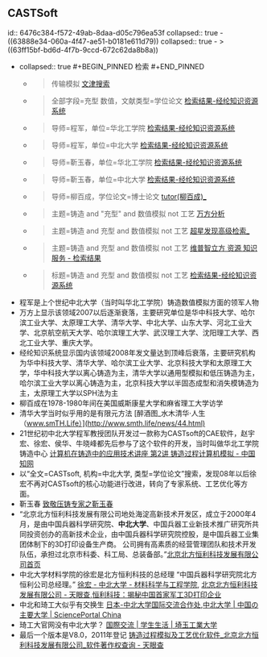 ## CASTSoft
id:: 6476c384-f572-49ab-8daa-d05c796ea53f
collapsed:: true
	- ((63888e34-060a-4f47-ae51-b0181e611d79))
	  collapsed:: true
		- > ((63ff15bf-bd6d-4f7b-9ccd-672c62da8b8a))
- collapsed:: true
  #+BEGIN_PINNED
  检索
  #+END_PINNED
	- > 传输模拟 [文津搜索](http://find.nlc.cn/search/doSearch?query=%E4%BC%A0%E8%BE%93%E6%95%B0%E5%80%BC&secQuery=&actualQuery=%E4%BC%A0%E8%BE%93%E6%95%B0%E5%80%BC%20mediatype%3A(0%20OR%201%20OR%202)%20&searchType=2&docType=%E5%9B%BE%E4%B9%A6&mediaTypes=0,1,2&isGroup=isGroup&targetFieldLog=%E5%85%A8%E9%83%A8%E5%AD%97%E6%AE%B5&orderBy=RELATIVE#query--%E4%BC%A0%E8%BE%93%E6%95%B0%E5%80%BC%7C%7CsecQuery--%7C%7CactualQuery--%E4%BC%A0%E8%BE%93%E6%95%B0%E5%80%BC%20mediatype%3A(0%20OR%201%20OR%202)%20%7C%7CorderBy--PUBLISH_DATE_DESC%7C%7CqueryField--%7C%7CfldText--%E5%85%A8%E9%83%A8%E6%A3%80%E7%B4%A2%E5%AD%97%E6%AE%B5%7C%7Cshowcount--0%7C%7CdocType--%E5%9B%BE%E4%B9%A6%7C%7CtargetField--%7C%7CtargetFieldLog--%E5%85%A8%E9%83%A8%E5%AD%97%E6%AE%B5%7C%7CorginQuery--%E4%BC%A0%E8%BE%93%E6%95%B0%E5%80%BC%20mediatype%3A(0%20OR%201%20OR%202)%20)
	- > 全部字段=充型 数值，文献类型=学位论文 [检索结果-经纶知识资源系统](http://k.vipslib.com/asset/search?key=VSUzRCVFNSU4NSU4NSVFNSU5RSU4QiUyMCVFNiU5NSVCMCVFNSU4MCVCQyU1QiolNURUWSUzRDQ=&cf=&skey=NF9VXyUyNUU1JTI1ODUlMjU4NSUyNUU1JTI1OUUlMjU4QiUyNTIwJTI1RTYlMjU5NSUyNUIwJTI1RTUlMjU4MCUyNUJD&so=3&page=2&pageSize=10)
	- > 导师=程军，单位=华北工学院 [检索结果-经纶知识资源系统](http://k.vipslib.com/Asset/Search?key=CB%3D%e7%a8%8b%e5%86%9b&&rf=TyUzRCVFNSU4RCU4RSVFNSU4QyU5NyVFNSVCNyVBNSVFNSVBRCVBNiVFOSU5OSVBMg==)
	- > 导师=程军，单位=中北大学 [检索结果-经纶知识资源系统](http://k.vipslib.com/Asset/Search?key=CB%3D%e7%a8%8b%e5%86%9b&&rf=TyUzRCVFNCVCOCVBRCVFNSU4QyU5NyVFNSVBNCVBNyVFNSVBRCVBNg==)
	- > 导师=靳玉春，单位=华北工学院 [检索结果-经纶知识资源系统](http://k.vipslib.com/asset/search?key=Q0IlM0QlRTklOUQlQjMlRTclOEUlODklRTYlOTglQTUlNUIqJTVEVFklM0Q0&cf=&skey=NF9DQl8lMjVFOSUyNTlEJTI1QjMlMjVFNyUyNThFJTI1ODklMjVFNiUyNTk4JTI1QTU=&so=3&&rf=TyUzRCVFNSU4RCU4RSVFNSU4QyU5NyVFNSVCNyVBNSVFNSVBRCVBNiVFOSU5OSVBMg==)
	- > 导师=靳玉春，单位=中北大学 [检索结果-经纶知识资源系统](http://k.vipslib.com/asset/search?key=Q0IlM0QlRTklOUQlQjMlRTclOEUlODklRTYlOTglQTUlNUIqJTVEVFklM0Q0&skey=NF9DQl8lMjVFOSUyNTlEJTI1QjMlMjVFNyUyNThFJTI1ODklMjVFNiUyNTk4JTI1QTU=&so=3&&rf=TyUzRCVFNCVCOCVBRCVFNSU4QyU5NyVFNSVBNCVBNyVFNSVBRCVBNg==)
	- > 导师=柳百成，学位论文=博士论文 [tutor(柳百成)_](http://fx.tyust.superlib.net/s?sw=tutor%28%E6%9F%B3%E7%99%BE%E6%88%90%29&size=15&isort=2&x=402_84&version=v2&strdegree2=3)
	- > 主题=铸造 and "充型" and 数值模拟 not 工艺 [万方分析](https://fx.wanfangdata.com.cn/resultanalysis/paper?q=%E4%B8%BB%E9%A2%98%3A%28%E9%93%B8%E9%80%A0%20and%20%22%E5%85%85%E5%9E%8B%22%20and%20%E6%95%B0%E5%80%BC%E6%A8%A1%E6%8B%9F%20not%20%E5%B7%A5%E8%89%BA%29&facet=%5B%7B%22TypeAll%22%3A%7B%22desc%22%3A%22%22,%22label%22%3A%22%22,%22number%22%3A0,%22title%22%3A%22%E8%B5%84%E6%BA%90%E7%B1%BB%E5%9E%8B%22,%22value%22%3A%22Thesis%22%7D%7D%5D&Allresults=61)
	- > 主题=铸造 and 充型 and 数值模拟 not 工艺 [超星发现高级检索_](http://fx.tyust.superlib.net/s?strchannel=3%2C5&adv=%28%28Su%3D%27充型%27*%27数值模拟%27%29+AND+%28Su%3D%27铸造%27-%27工艺%27%29%29AND%281970%3CY%3C2024%29&aorp=a&size=15&isort=2&x=402_84&version=v2)
	- > 主题=铸造 and 充型 and 数值模拟 not 工艺 [维普智立方 资源 知识 服务 - 检索结果](http://zlf.cqvip.com/zk/search.aspx?from=index&key=M%3D%5B%E9%93%B8%E9%80%A0%5D%5B*%5DM%3D%5B%E5%85%85%E5%9E%8B%5D%5B*%5DM%3D%5B%E6%95%B0%E5%80%BC%E6%A8%A1%E6%8B%9F%5D%5B-%5DM%3D%5B%E5%B7%A5%E8%89%BA%5D%5B*%5D(LT%3D2))
	- > 标题=铸造 and 充型 and 数值模拟 not 工艺 [检索结果-经纶知识资源系统](http://k.vipslib.com/asset/search?from=index&key=VCUzRCVFOSU5MyVCOCVFOSU4MCVBMCU1QiolNURUJTNEJUU1JTg1JTg1JUU1JTlFJThCJTVCKiU1RFQlM0QlRTYlOTUlQjAlRTUlODAlQkMlRTYlQTglQTElRTYlOEIlOUYlNUItJTVEVCUzRCVFNSVCNyVBNSVFOCU4OSVCQQ==&so=3&page=1)
- 程军是上个世纪中北大学（当时叫华北工学院）铸造数值模拟方面的领军人物
- 万方上显示该领域2007以后逐渐衰落，主要研究单位是华中科技大学、哈尔滨工业大学、太原理工大学、清华大学、中北大学、山东大学、河北工业大学、北京航空航天大学、哈尔滨理工大学、武汉理工大学、沈阳理工大学、西北工业大学、重庆大学。
- 经纶知识系统显示国内该领域2008年发文量达到顶峰后衰落，主要研究机构为华中科技大学、清华大学、哈尔滨工业大学、北京科技大学和太原理工大学，华中科技大学以离心铸造为主，清华大学以通用型模拟和低压铸造为主，哈尔滨工业大学以离心铸造为主，北京科技大学以半固态成型和消失模铸造为主，太原理工大学以SPH法为主
- 柳百成在1978-1980年间在美国威斯康星大学和麻省理工大学访学
- 清华大学当时似乎用的是有限元方法 [醉酒图_水木清华·人生（www.smTH.Life）](http://www.smth.life/news/44.html)
- 21世纪初中北大学程军教授团队开发过一款称为CASTsoft的CAE软件，赵宇宏、徐宏、侯华、牛晓峰都先后参与了这个软件的开发，当时叫做华北工学院铸造中心 [计算机在铸造中的应用技术讲座 第2讲 铸造过程计算机模拟 - 中国知网](https://kns.cnki.net/kcms2/article/abstract?v=3uoqIhG8C44YLTlOAiTRKjkpgKvIT9Nkm5tS6uBYqSFz1SgcT_1JlwhPnnA8M-ZWboCbSAuvCa2xsuxz9x5vo0YxlSh5CWNV&uniplatform=NZKPT)
- 以“全文=CASTsoft, 机构=中北大学, 类型=学位论文”搜索，发现08年以后徐宏不再对CASTsoft的核心功能进行改进，转向了专家系统、工艺优化等方面。
- 靳玉春 [致敬压铸专家之靳玉春](https://fd-asia.gymf.com.cn/news/19314)
- “北京北方恒利科技发展有限公司地处海淀高新技术开发区，成立于2000年4月，是由中国兵器科学研究院、**中北大学**、中国兵器工业新技术推广研究所共同投资创办的高新技术企业，由中国兵器科学研究院控股，是中国兵器工业集团体制下的3D打印设备生产商。 公司拥有高素质的经营管理团队和技术开发队伍，承担过北京市科委、科工局、总装备部。”[北京北方恒利科技发展有限公司首页](https://www.ruanfujia.com/vendor/48445/)
- 中北大学材料学院的徐宏是北方恒利科技的总经理 “中国兵器科学研究院北方恒利公司总经理。” [徐宏 - 中北大学 - 材料科学与工程学院](https://www.x-mol.com/university/faculty/54103), [北京北方恒利科技发展有限公司 - 天眼查](https://www.tianyancha.com/company/4951227),[恒利科技：揭秘中国首家军工3D打印企业](https://www.sohu.com/a/106511296_254021)
- 中北和琦工大似乎有交换生 [日本-中北大学国际交流合作处](https://international.nuc.edu.cn/info/1059/1061.htm),[中北大学 | 中国の主要大学 | SciencePortal China](https://spc.jst.go.jp/univorg/university/u0230.html)
- 琦工大官网没有中北大学？ [国際交流 | 学生生活 | 埼玉工業大学](https://www.sit.ac.jp/gakuseiseikatsu/exchange/)
- 最后一个版本是V8.0，2011年登记 [铸造过程模拟及工艺优化软件_北京北方恒利科技发展有限公司_软件著作权查询 - 天眼查](https://banquan.tianyancha.com/rj/91evmm41ac61c33a81ae35158lb7v8e6)